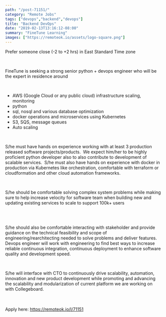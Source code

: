 ```yaml
---
path: "/post-71151/"
category: "Remote Jobs"
tags: ["devops","backend","devops"]
title: "Backend DevOps"
date: "2019-02-13T13:16:12-08:00"
summary: "FineTune Learning"
images: ["https://remoteok.io/assets/logo-square.png"]
---
```


<p>Prefer someone close (-2 to +2 hrs) in East Standard Time zone</p><br /><p>FineTune is seeking a strong senior python +&nbsp;devops engineer who will be the expert in residence around</p><br /><ul><li>AWS (Google Cloud or any public cloud) infrastructure scaling, monitoring</li><li>python</li><li>sql, nosql and various database optimization</li><li>docker operations and microservices using Kubernetes</li><li>S3, SQS, message queues</li><li>Auto scaling</li></ul><br /><p>S/he must have hands on experience working with at least 3 production released software projects/products.&nbsp; We expect him/her to be highly proficient python developer also to also contribute to development of scalable services.&nbsp; S/he must also have hands on experience with docker in production via Kubernetes like orchestration, comfortable with terraform or cloudformation and other cloud automation frameworks.&nbsp;</p><br /><p>S/he should be comfortable solving complex system problems while making sure to help increase velocity for software team when building new and updating existing services to scale to support 100k+ users</p><br /><p><br>S/he should also be comfortable interacting with&nbsp;stakeholder and provide guidance on the technical feasibility and scope of engineering/rearchitecting needed to solve problems and deliver features. <br>Devops engineer will work with engineering to find best ways to increase reliable continuous integration, continuous deployment to enhance software quality and development speed.</p><br /><p>S/he will interface with CTO to continuously drive scalability, automation, innovation and new product development while promoting and advancing the scalability and modularization of current platform we are working on with Collegeboard.</p>

<br/>
<br/>
Apply here: <A HREF="https://remoteok.io/l/71151">https://remoteok.io/l/71151</A>

